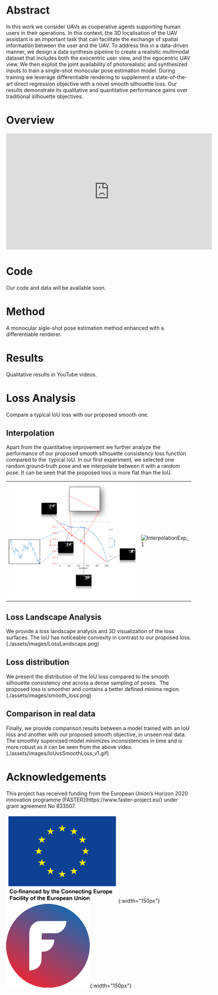 # Abstract
 In this work we consider UAVs as cooperative agents supporting human users in their operations. In this context, 
 the 3D localisation of the UAV assistant is an important task that can facilitate the exchange of spatial information between the user and the UAV. 
 To address this in a data-driven manner, we design a data synthesis pipeline to create a realistic multimodal dataset that includes both the exocentric user view,
 and the egocentric UAV view. We then exploit the joint availability of photorealistic and synthesized inputs to train a single-shot monocular pose estimation model.
 During training we leverage diﬀerentiable rendering to supplement a state-of-the-art direct regression objective with a novel smooth silhouette loss.
 Our results demonstrate its qualitative and quantitative performance gains over traditional silhouette objectives.

<h1 id="overview">Overview</h1>

<iframe width="560" height="315" src="https://www.youtube.com/embed/O7MKDN9Fwms" frameborder="0" allow="accelerometer; autoplay; encrypted-media; gyroscope; picture-in-picture" allowfullscreen></iframe>

 <h1> Code </h1>
 Our code and data will be available soon.

 <h1> Method </h1>
 A monocular sigle-shot pose estimation method enhanced with a differentiable renderer.
 

<h1> Results </h1>
Qualitative results in YouTube videos.

<h1> Loss Analysis </h1>
Compare a typical IoU loss with our proposed smooth one.
<h2> Interpolation </h2>
Apart from the quantitative improvement we further analyze the performance of our proposed smooth silhouette consistency loss function compared to the  typical IoU.
In our first experiment, we selected one random ground-truth pose and we interpolate between it with a random pose.
It can be seen that the proposed loss is more ﬂat than the IoU.
<table>
<tr>
<td>
<img src="./assets/images/InterpolationExp.png" alt="InterpolationExp">
</td>
<td>
<img src="./assets/images/losses_lerp_1.gif" alt="InterpolationExp_1">
</td>
</tr>
</table>
<h2> Loss Landscape Analysis </h2>
We provide a loss landscape analysis and 3D visualization of the loss surfaces.
The IoU has noticeable convexity in contrast to our proposed loss.
(./assets/images/LossLandscape.png)
<h2> Loss distribution </h2>
We present the distribution of the IoU loss compared to the smooth silhouette consistency one across a dense sampling of poses. 
The proposed loss is smoother and contains a better defined minima region.
(./assets/images/smooth_loss.png)
<h2> Comparison in real data </h2>
Finally, we provide comparison results between a model trained with an IoU loss and another with our proposed smooth objective, in unseen real data. 
The smoothly supervised model minimizes inconsistencies in time and is more robust as it can be seen from the above video.
(./assets/images/IoUvsSmoothLoss_v1.gif)
 <h1> Acknowledgements </h1>
 This project has received funding from the European Union’s Horizon 2020 innovation programme [FASTER](https://www.faster-project.eu/) under grant agreement No 833507.

![eu](./assets/images/eu.png){:width="150px"} ![faster](./assets/images/faster.png){:width="150px"}
